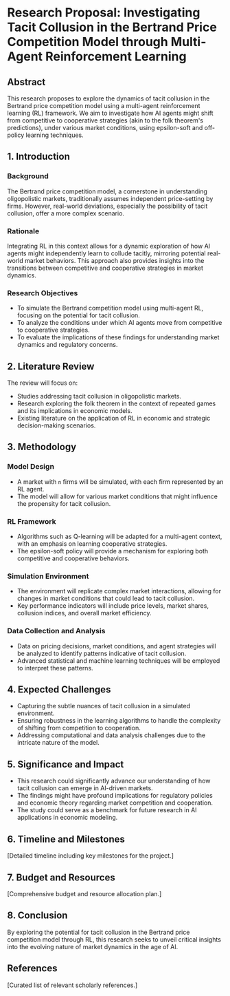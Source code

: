 # Research Proposal: Investigating Tacit Collusion in the Bertrand Price Competition Model through Multi-Agent Reinforcement Learning

## Abstract
This research proposes to explore the dynamics of tacit collusion in the Bertrand price competition model using a multi-agent reinforcement learning (RL) framework. We aim to investigate how AI agents might shift from competitive to cooperative strategies (akin to the folk theorem's predictions), under various market conditions, using epsilon-soft and off-policy learning techniques.

## 1. Introduction
### Background
The Bertrand price competition model, a cornerstone in understanding oligopolistic markets, traditionally assumes independent price-setting by firms. However, real-world deviations, especially the possibility of tacit collusion, offer a more complex scenario.

### Rationale
Integrating RL in this context allows for a dynamic exploration of how AI agents might independently learn to collude tacitly, mirroring potential real-world market behaviors. This approach also provides insights into the transitions between competitive and cooperative strategies in market dynamics.

### Research Objectives
- To simulate the Bertrand competition model using multi-agent RL, focusing on the potential for tacit collusion.
- To analyze the conditions under which AI agents move from competitive to cooperative strategies.
- To evaluate the implications of these findings for understanding market dynamics and regulatory concerns.

## 2. Literature Review
The review will focus on:
- Studies addressing tacit collusion in oligopolistic markets.
- Research exploring the folk theorem in the context of repeated games and its implications in economic models.
- Existing literature on the application of RL in economic and strategic decision-making scenarios.

## 3. Methodology
### Model Design
- A market with `n` firms will be simulated, with each firm represented by an RL agent.
- The model will allow for various market conditions that might influence the propensity for tacit collusion.

### RL Framework
- Algorithms such as Q-learning will be adapted for a multi-agent context, with an emphasis on learning cooperative strategies.
- The epsilon-soft policy will provide a mechanism for exploring both competitive and cooperative behaviors.

### Simulation Environment
- The environment will replicate complex market interactions, allowing for changes in market conditions that could lead to tacit collusion.
- Key performance indicators will include price levels, market shares, collusion indices, and overall market efficiency.

### Data Collection and Analysis
- Data on pricing decisions, market conditions, and agent strategies will be analyzed to identify patterns indicative of tacit collusion.
- Advanced statistical and machine learning techniques will be employed to interpret these patterns.

## 4. Expected Challenges
- Capturing the subtle nuances of tacit collusion in a simulated environment.
- Ensuring robustness in the learning algorithms to handle the complexity of shifting from competition to cooperation.
- Addressing computational and data analysis challenges due to the intricate nature of the model.

## 5. Significance and Impact
- This research could significantly advance our understanding of how tacit collusion can emerge in AI-driven markets.
- The findings might have profound implications for regulatory policies and economic theory regarding market competition and cooperation.
- The study could serve as a benchmark for future research in AI applications in economic modeling.

## 6. Timeline and Milestones
[Detailed timeline including key milestones for the project.]

## 7. Budget and Resources
[Comprehensive budget and resource allocation plan.]

## 8. Conclusion
By exploring the potential for tacit collusion in the Bertrand price competition model through RL, this research seeks to unveil critical insights into the evolving nature of market dynamics in the age of AI.

## References
[Curated list of relevant scholarly references.]
